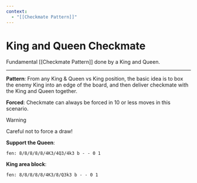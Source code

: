 ```yaml
---
context:
  - "[[Checkmate Pattern]]"
---
```


# King and Queen Checkmate

Fundamental [[Checkmate Pattern]] done by a King and Queen.

---

**Pattern**: From any King & Queen vs King position, the basic idea is to box the enemy King into an edge of the board, and then deliver checkmate with the King and Queen together.

**Forced**: Checkmate can always be forced in 10 or less moves in this scenario.

> [!Warning]
> Careful not to force a draw!

**Support the Queen**:
```chesser
fen: 8/8/8/8/8/4K3/4Q3/4k3 b - - 0 1
```

**King area block**:
```chesser
fen: 8/8/8/8/8/4K3/8/Q3k3 b - - 0 1
```
